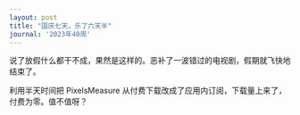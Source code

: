 ```yaml
---
layout: post
title: "国庆七天，乐了六天半"
journal: '2023年40周'
---
```


说了放假什么都干不成，果然是这样的。恶补了一波错过的电视剧，假期就飞快地结束了。

利用半天时间把 PixelsMeasure 从付费下载改成了应用内订阅，下载量上来了，付费为零。值不值呀？
